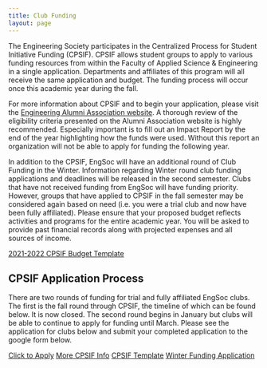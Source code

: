 ```yaml
---
title: Club Funding
layout: page
---
```


The Engineering Society participates in the Centralized Process for Student Initiative Funding (CPSIF). CPSIF allows student groups to apply to various funding resources from within the Faculty of Applied Science & Engineering in a single application. Departments and affiliates of this program will all receive the same application and budget. The funding process will occur once this academic year during the fall.

For more information about CPSIF and to begin your application, please visit the [Engineering Alumni Association website](http://alumni.engineering.utoronto.ca/future-alumni/club-funding/form/). A thorough review of the eligibility criteria presented on the Alumni Association website is highly recommended. Especially important is to fill out an Impact Report by the end of the year highlighting how the funds were used. Without this report an organization will not be able to apply for funding the following year.

In addition to the CPSIF, EngSoc will have an additional round of Club Funding in the Winter. Information regarding Winter round club funding applications and deadlines will be released in the second semester. Clubs that have not received funding from EngSoc will have funding priority. However, groups that have applied to CPSIF in the fall semester may be considered again based on need (i.e. you were a trial club and now have been fully affiliated). Please ensure that your proposed budget reflects activities and programs for the entire academic year. You will be asked to provide past financial records along with projected expenses and all sources of income. 

<a class="button is-primary" href="https://utoronto.sharepoint.com/:x:/r/sites/fase-vdu-setd/_layouts/15/guestaccess.aspx?e=Xf0PXd&share=ETvyA7gAtUVPtOpq7BncV7sBeMJs-Lr41B68PSjmlAX8tQ" download>2021-2022 CPSIF Budget Template</a>

## CPSIF Application Process

There are two rounds of funding for trial and fully affiliated EngSoc clubs. The first is the fall round through CPSIF, the timeline of which can be found below. It is now closed. The second round begins in January but clubs will be able to continue to apply for funding until March. Please see the application for clubs below and submit your completed application to the google form below. 

<a class="button is-primary" href="https://forms.office.com/pages/responsepage.aspx?id=JsKqeAMvTUuQN7RtVsVSECOiCE0mgytChmRn-yz5VRtUNDhNSVdNVjI0N1hDN1dLRVhJMTJSVU9PTC4u">Click to Apply</a> 
<a class="button is-primary" href="https://alumni.engineering.utoronto.ca/future-alumni/club-funding/form/#form">More CPSIF Info</a> 
<a class="button is-primary" href="https://new.skule.ca/upload/finance/CPSIF%20Template.xlsx">CPSIF Template</a>
<a class="button is-danger" href="https://docs.google.com/forms/d/e/1FAIpQLSfYUfIKAGVTVfzpvkzEuezJG4UYjZzQo8mr4qPp8oUrJYPvSQ/viewform">Winter Funding Application</a>